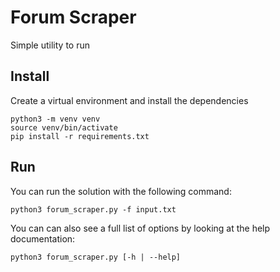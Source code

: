 # Forum Scraper
Simple utility to run

## Install
Create a virtual environment and install the dependencies
```
python3 -m venv venv
source venv/bin/activate
pip install -r requirements.txt
```

## Run
You can run the solution with the following command:
```
python3 forum_scraper.py -f input.txt
```

You can can also see a full list of options by looking at the help documentation:
```
python3 forum_scraper.py [-h | --help]
```
